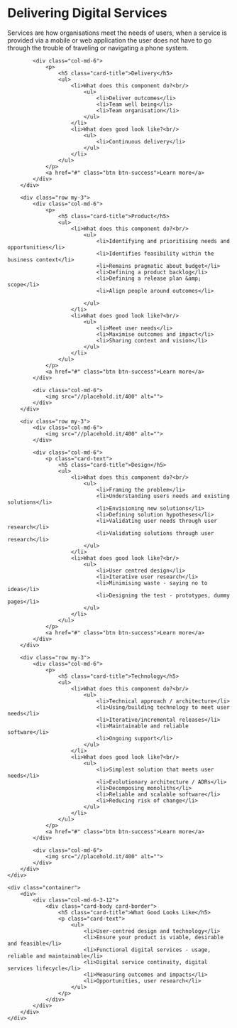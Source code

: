 <heading>
	<div class="jumbotron jumbotron-fluid py-5">
		<h1 class="text-center">Delivering Digital Services</h1>
		<div class="text-center container">
			Services are how organisations meet the needs of users, when a service is provided via a mobile or web application the user does not have to go through the trouble of traveling or navigating a phone system.
		</div>
	</div>
</heading>

<main>
	<div class="container">
		<div class="row my-3">
			<div class="col-md-6">
				<img src="//placehold.it/400" alt="">
			</div>

			<div class="col-md-6">
				<p>
					<h5 class="card-title">Delivery</h5>
					<ul>
						<li>What does this component do?<br/>
							<ul>
								<li>Deliver outcomes</li>
								<li>Team well being</li>
								<li>Team organisation</li>
							</ul>
						</li>
						<li>What does good look like?<br/>
							<ul>
								<li>Continuous delivery</li>
							</ul>
						</li>
					</ul>
				</p>
				<a href="#" class="btn btn-success">Learn more</a>
			</div>
		</div>

		<div class="row my-3">
			<div class="col-md-6">
				<p>
					<h5 class="card-title">Product</h5>
					<ul>
						<li>What does this component do?<br/>
							<ul>
								<li>Identifying and prioritising needs and opportunities</li>
								<li>Identifies feasibility within the business context</li>
								<li>Remains pragmatic about budget</li>
								<li>Defining a product backlog</li>
								<li>Defining a release plan &amp; scope</li>
								<li>Align people around outcomes</li>

							</ul>
						</li>
						<li>What does good look like?<br/>
							<ul>
								<li>Meet user needs</li>
								<li>Maximise outcomes and impact</li>
								<li>Sharing context and vision</li>
							</ul>
						</li>
					</ul>
				</p>
				<a href="#" class="btn btn-success">Learn more</a>
			</div>

			<div class="col-md-6">
				<img src="//placehold.it/400" alt="">
			</div>
		</div>

		<div class="row my-3">
			<div class="col-md-6">
				<img src="//placehold.it/400" alt="">
			</div>

			<div class="col-md-6">
				<p class="card-text">
					<h5 class="card-title">Design</h5>
					<ul>
						<li>What does this component do?<br/>
							<ul>
								<li>Framing the problem</li>
								<li>Understanding users needs and existing solutions</li>
								<li>Envisioning new solutions</li>
								<li>Defining solution hypotheses</li>
								<li>Validating user needs through user research</li>
								<li>Validating solutions through user research</li>
							</ul>
						</li>
						<li>What does good look like?<br/>
							<ul>
								<li>User centred design</li>
								<li>Iterative user research</li>
								<li>Minimising waste - saying no to ideas</li>
								<li>Designing the test - prototypes, dummy pages</li>
							</ul>
						</li>
					</ul>
				</p>
				<a href="#" class="btn btn-success">Learn more</a>
			</div>
		</div>

		<div class="row my-3">
			<div class="col-md-6">
				<p>
					<h5 class="card-title">Technology</h5>
					<ul>
						<li>What does this component do?<br/>
							<ul>
								<li>Technical approach / architecture</li>
								<li>Using/building technology to meet user needs</li>
								<li>Iterative/incremental releases</li>
								<li>Maintainable and reliable software</li>
								<li>Ongoing support</li>
							</ul>
						</li>
						<li>What does good look like?<br/>
							<ul>
								<li>Simplest solution that meets user needs</li>
								<li>Evolutionary architecture / ADRs</li>
								<li>Decomposing monoliths</li>
								<li>Reliable and scalable software</li>
								<li>Reducing risk of change</li>
							</ul>
						</li>
					</ul>
				</p>
				<a href="#" class="btn btn-success">Learn more</a>
			</div>

			<div class="col-md-6">
				<img src="//placehold.it/400" alt="">
			</div>
		</div>
	</div>

	<div class="container">
		<div>
			<div class="col-md-6-3-12">
				<div class="card-body card-border">
					<h5 class="card-title">What Good Looks Like</h5>
					<p class="card-text">
						<ul>
							<li>User-centred design and technology</li>
							<li>Ensure your product is viable, desirable and feasible</li>
							<li>Functional digital services - usage, reliable and maintainable</li>
							<li>Digital service continuity, digital services lifecycle</li>
							<li>Measuring outcomes and impacts</li>
							<li>Opportunities, user research</li>
						</ul>
					</p>
				</div>
			</div>
		</div>
	</div>
</main>
